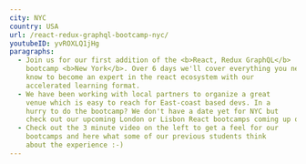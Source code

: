 ```yaml
---
city: NYC
country: USA
url: /react-redux-graphql-bootcamp-nyc/
youtubeID: yvROXLQ1jHg
paragraphs:
  - Join us for our first addition of the <b>React, Redux GraphQL</b>
    bootcamp <b>New York</b>. Over 6 days we'll cover everything you need to
    know to become an expert in the react ecosystem with our
    accelerated learning format.
  - We have been working with local partners to organize a great
    venue which is easy to reach for East-coast based devs. In a
    hurry to do the bootcamp? We don't have a date yet for NYC but
    check out our upcoming London or Lisbon React bootcamps coming up over the next few months.
  - Check out the 3 minute video on the left to get a feel for our
    bootcamps and here what some of our previous students think
    about the experience :-)
---
```

